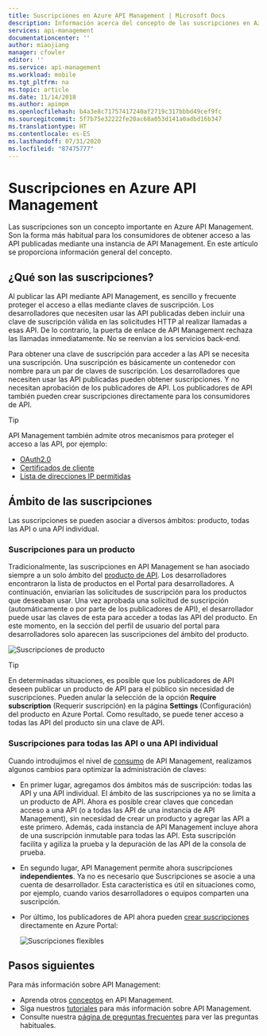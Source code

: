 ```yaml
---
title: Suscripciones en Azure API Management | Microsoft Docs
description: Información acerca del concepto de las suscripciones en Azure API Management.
services: api-management
documentationcenter: ''
author: miaojiang
manager: cfowler
editor: ''
ms.service: api-management
ms.workload: mobile
ms.tgt_pltfrm: na
ms.topic: article
ms.date: 11/14/2018
ms.author: apimpm
ms.openlocfilehash: b4a3e8c71757417240af2719c317bbbd49cef9fc
ms.sourcegitcommit: 5f7b75e32222fe20ac68a053d141a0adbd16b347
ms.translationtype: HT
ms.contentlocale: es-ES
ms.lasthandoff: 07/31/2020
ms.locfileid: "87475777"
---
```

# <a name="subscriptions-in-azure-api-management"></a>Suscripciones en Azure API Management

Las suscripciones son un concepto importante en Azure API Management. Son la forma más habitual para los consumidores de obtener acceso a las API publicadas mediante una instancia de API Management. En este artículo se proporciona información general del concepto.

## <a name="what-are-subscriptions"></a>¿Qué son las suscripciones?

Al publicar las API mediante API Management, es sencillo y frecuente proteger el acceso a ellas mediante claves de suscripción. Los desarrolladores que necesiten usar las API publicadas deben incluir una clave de suscripción válida en las solicitudes HTTP al realizar llamadas a esas API. De lo contrario, la puerta de enlace de API Management rechaza las llamadas inmediatamente. No se reenvían a los servicios back-end.

Para obtener una clave de suscripción para acceder a las API se necesita una suscripción. Una suscripción es básicamente un contenedor con nombre para un par de claves de suscripción. Los desarrolladores que necesiten usar las API publicadas pueden obtener suscripciones. Y no necesitan aprobación de los publicadores de API. Los publicadores de API también pueden crear suscripciones directamente para los consumidores de API.

> [!TIP]
> API Management también admite otros mecanismos para proteger el acceso a las API, por ejemplo:
> - [OAuth2.0](api-management-howto-protect-backend-with-aad.md)
> - [Certificados de cliente](api-management-howto-mutual-certificates-for-clients.md)
> - [Lista de direcciones IP permitidas](./api-management-access-restriction-policies.md#RestrictCallerIPs)

## <a name="scope-of-subscriptions"></a>Ámbito de las suscripciones

Las suscripciones se pueden asociar a diversos ámbitos: producto, todas las API o una API individual.

### <a name="subscriptions-for-a-product"></a>Suscripciones para un producto

Tradicionalmente, las suscripciones en API Management se han asociado siempre a un solo ámbito del [producto de API](api-management-terminology.md). Los desarrolladores encontraron la lista de productos en el Portal para desarrolladores. A continuación, enviarían las solicitudes de suscripción para los productos que deseaban usar. Una vez aprobada una solicitud de suscripción (automáticamente o por parte de los publicadores de API), el desarrollador puede usar las claves de esta para acceder a todas las API del producto. En este momento, en la sección del perfil de usuario del portal para desarrolladores solo aparecen las suscripciones del ámbito del producto. 

![Suscripciones de producto](./media/api-management-subscriptions/product-subscription.png)

> [!TIP]
> En determinadas situaciones, es posible que los publicadores de API deseen publicar un producto de API para el público sin necesidad de suscripciones. Pueden anular la selección de la opción **Require subscription** (Requerir suscripción) en la página **Settings** (Configuración) del producto en Azure Portal. Como resultado, se puede tener acceso a todas las API del producto sin una clave de API.

### <a name="subscriptions-for-all-apis-or-an-individual-api"></a>Suscripciones para todas las API o una API individual

Cuando introdujimos el nivel de [consumo](https://aka.ms/apimconsumptionblog) de API Management, realizamos algunos cambios para optimizar la administración de claves:
- En primer lugar, agregamos dos ámbitos más de suscripción: todas las API y una API individual. El ámbito de las suscripciones ya no se limita a un producto de API. Ahora es posible crear claves que concedan acceso a una API (o a todas las API de una instancia de API Management), sin necesidad de crear un producto y agregar las API a este primero. Además, cada instancia de API Management incluye ahora de una suscripción inmutable para todas las API. Esta suscripción facilita y agiliza la prueba y la depuración de las API de la consola de prueba.

- En segundo lugar, API Management permite ahora suscripciones **independientes**. Ya no es necesario que Suscripciones se asocie a una cuenta de desarrollador. Esta característica es útil en situaciones como, por ejemplo, cuando varios desarrolladores o equipos comparten una suscripción.

- Por último, los publicadores de API ahora pueden [crear suscripciones](api-management-howto-create-subscriptions.md) directamente en Azure Portal:

    ![Suscripciones flexibles](./media/api-management-subscriptions/flexible-subscription.png)

## <a name="next-steps"></a>Pasos siguientes
Para más información sobre API Management:

+ Aprenda otros [conceptos](api-management-terminology.md) en API Management.
+ Siga nuestros [tutoriales](import-and-publish.md) para más información sobre API Management.
+ Consulte nuestra [página de preguntas frecuentes](api-management-faq.md) para ver las preguntas habituales.
